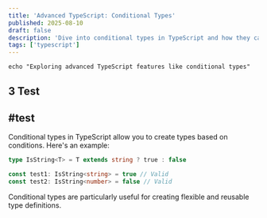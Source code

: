 ```yaml
---
title: 'Advanced TypeScript: Conditional Types'
published: 2025-08-10
draft: false
description: 'Dive into conditional types in TypeScript and how they can enhance type safety.'
tags: ['typescript']
---
```


```shell
echo "Exploring advanced TypeScript features like conditional types"
```

## 3 Test

## #test

Conditional types in TypeScript allow you to create types based on conditions. Here's an example:

```typescript
type IsString<T> = T extends string ? true : false

const test1: IsString<string> = true // Valid
const test2: IsString<number> = false // Valid
```

Conditional types are particularly useful for creating flexible and reusable type definitions.
